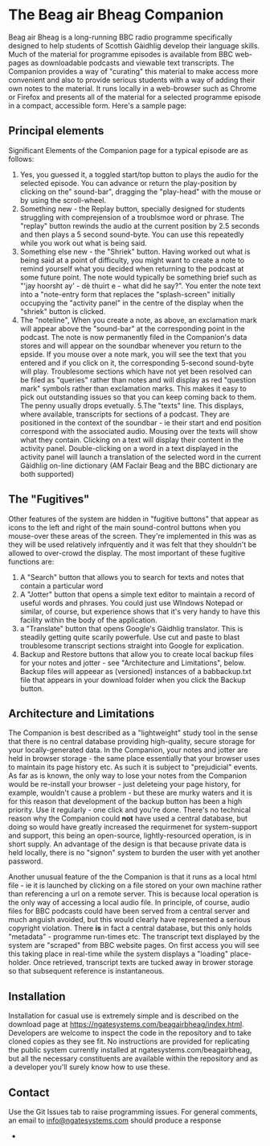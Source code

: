 # The Beag air Bheag Companion

Beag air Bheag is a long-running BBC radio programme specifically designed to help students of Scottish Gàidhlig develop their language skills. Much of the material for programme episodes is available from BBC web-pages as downloadable podcasts and viewable text transcripts. The Companion provides a way of "curating" this material to make access more convenient and also to provide serious students with a way of adding their own notes to the material. It runs locally in a web-browser such as Chrome or Firefox and presents all of the material for a selected programme episode in a compact, accessible form. Here's a sample page:

## Principal elements

Significant Elements of the Companion page for a typical episode are as follows:

1. Yes, you guessed it, a toggled start/top button to plays the audio for the selected episode. You can advance or return the play-position by clicking on the" sound-bar", dragging the "play-head" with the mouse or by using the scroll-wheel.
2. Something new  - the Replay button, specially designed for students struggling with comprejension of a troublsmoe word or phrase. The "replay" button rewinds the audio at the current position by 2.5 seconds and then plays a 5 second sound-byte. You can use this repeatedly while you work out what is being said.
3. Something else new - the "Shriek" button. Having worked out what is being said at a point of difficulty, you might want to create a note to remind yourself what you decided when returning to the podcast at some future point. The note would typically be something brief such as "'jay hoorsht ay' - dè thuirt e - what did he say?". You enter the note text into a "note-entry form  that replaces the "splash-screen" initially occupying the "activity panel" in the centre of the display when the "shriek" button is clicked.
4. The "noteline", When you create a note, as above, an exclamation mark will appear above the "sound-bar" at the corresponding point in the podcast. The note is now permanently filed in the Companion's data stores and will appear on the soundbar whenever you return to the epside. If you mouse over a note mark, you will see the text that you entered and if you click on it, the corresponding 5-second sound-byte will play. Troublesome sections which have not yet been resolved can be filed as "queries" rather than notes and will display as red "question mark" symbols rather than exclamation marks. This makes it easy to pick out outstanding issues so that you can keep coming back to them. The penny usually drops evetually.
5.The "texts" line. This displays, where available, transcripts for sections of a podcast. They are positioned in the context of the soundbar - ie their start and end position correspond with the associated audio. Mousing over the texts will show what they contain. Clicking on a text will display their content in the activity panel. Double-clicking on a word in a text displayed in the activity panel will launch a translation of the selected word in the current Gàidhlig on-line dictionary (AM Faclair Beag and the BBC dictionary are both supported)

## The "Fugitives"

Other features of the system are hidden in "fugitive buttons" that appear as icons to the left and right of the main sound-control buttons when you mouse-over these areas of the screen. They're implemented in this was as they will be used relatively infrquently and it was felt that they shouldn't be allowed to over-crowd the display. The most important of these fugitive functions are:

1. A "Search" button that allows you to search for texts and notes that contain a particular word
2. A "Jotter" button that opens a simple text editor to maintain a record of useful words and phrases. You could just use WIndows Notepad or similar, of course, but experience shows that it's very handy to have this facility within the body of the application.
3. a "Translate" button that opens Google's Gàidhlig translator. This is steadily getting quite scarily powerfule. Use cut and paste to blast troublesome transcript sections straight into Google for explication.
4. Backup and Restore buttons that allow you to create local backup files for your notes and jotter - see "Architecture and Limitations", below. Backup files will appeear as (versioned) instances of a babbackup.txt file that appears in your download folder when you click the Backup button.

## Architecture and Limitations

The Companion is best described as a "lightweight" study tool in the sense that there is no central database providing high-quality, secure storage for your locally-generated data.  In the Companion, your notes and jotter are held in browser storage - the same place essentially that your browser uses to maintain its page history etc. As such it is subject to "prejudicial" events. As far as is known, the only way to lose your notes from the Companion would be re-install your browser - just deleteing your page history, for example, wouldn't cause a problem - but these are murky waters and it is for this reason that development of the backup button has been a high priority. Use it regularly - one click and you're done. There's no technical reason why the Companion could **not** have used a central database, but doing so would have greatly increased the requirmenet for system-support and support, this being an open-source, lightly-resourced operation, is in short supply. An advantage of the design is that because private data is held locally, there is no "signon" system to burden the user with yet another password. 

Another unusual feature of the the Companion is that it runs as a local html file - ie it is launched  by clicking on a file stored on your own machine rather than referencing a url on a remote server. This is because local operation is the only way of accessing a local audio file. In principle, of course, audio files for BBC podcasts could have been served from a central server and much anguish avoided, but this would clearly have represented a serious copyright violation. There **is** in fact a central database, but this only holds "metadata" - programme run-times etc. The transcript text displayed by the system are "scraped" from BBC website pages. On first access you will see this taking place in real-time while the system displays a "loading" place-holder. Once retrieved, transcript texts are tucked away in brower storage so that subsequent reference is instantaneous.

## Installation

Installation for casual use is extremely simple and is described on the download page at https://ngatesystems.com/beagairbheag/index.html. Developers are welcome to inspect the code in the repository and to take cloned copies as they see fit. No instructions are provided for replicating the public system currently installed at ngatesystems.com/beagairbheag, but all the necessary constituents are available within the repository and as a developer you'll surely know how to use these.

## Contact

Use the Git Issues tab to raise programming issues. For general comments, an email to info@ngatesystems.com should produce a response




- 
